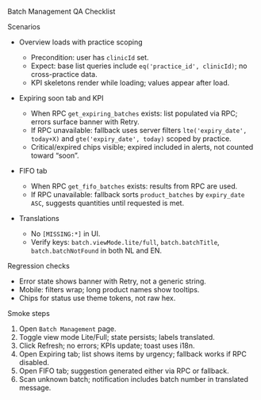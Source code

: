 Batch Management QA Checklist

Scenarios
- Overview loads with practice scoping
  - Precondition: user has `clinicId` set.
  - Expect: base list queries include `eq('practice_id', clinicId)`; no cross-practice data.
  - KPI skeletons render while loading; values appear after load.

- Expiring soon tab and KPI
  - When RPC `get_expiring_batches` exists: list populated via RPC; errors surface banner with Retry.
  - If RPC unavailable: fallback uses server filters `lte('expiry_date', today+X)` and `gte('expiry_date', today)` scoped by practice.
  - Critical/expired chips visible; expired included in alerts, not counted toward “soon”.

- FIFO tab
  - When RPC `get_fifo_batches` exists: results from RPC are used.
  - If RPC unavailable: fallback sorts `product_batches` by `expiry_date ASC`, suggests quantities until requested is met.

- Translations
  - No `[MISSING:*]` in UI.
  - Verify keys: `batch.viewMode.lite/full`, `batch.batchTitle`, `batch.batchNotFound` in both NL and EN.

Regression checks
- Error state shows banner with Retry, not a generic string.
- Mobile: filters wrap; long product names show tooltips.
- Chips for status use theme tokens, not raw hex.

Smoke steps
1) Open `Batch Management` page.
2) Toggle view mode Lite/Full; state persists; labels translated.
3) Click Refresh; no errors; KPIs update; toast uses i18n.
4) Open Expiring tab; list shows items by urgency; fallback works if RPC disabled.
5) Open FIFO tab; suggestion generated either via RPC or fallback.
6) Scan unknown batch; notification includes batch number in translated message.


